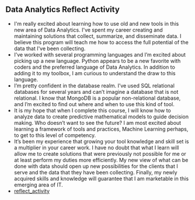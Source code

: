 ## Data Analytics Reflect Activity

- I'm really excited about learning how to use old and new tools in this new area of Data Analytics.  I've spent my career creating and maintaining solutions that collect, summarize, and disseminate data.  I believe this program will teach me how to access the full potential of the data that I've been collecting.
- I’ve worked with several programming languages and I’m excited about picking up a new language.    Python appears to be a new favorite with coders and the preferred language of Data Analytics.  In addition to adding it to my toolbox, I am curious to understand the draw to this language.
- I’m pretty confident in the database realm.  I’ve used SQL relational databases for several years and can’t imagine a database that is not relational.  I know that MongoDB is a popular non-relational database, and I’m excited to find out where and when to use this kind of tool.
- It is my hope that when I complete this course, I will know how to analyze data to create predictive mathematical models to guide decision making.   Who doesn’t want to see the future? I am most excited about learning a framework of tools and practices, Machine Learning perhaps, to get to this level of competency.
- It’s been my experience that growing your tool knowledge and skill set is a multiplier in your career work.   I have no doubt that what I learn will allow me to create solutions that were previously not possible for me or at least perform my duties more efficiently.  My new view of what can be done with data should open up new possibilities for the clients that I serve and the data that they have been collecting.  Finally, my newly acquired skills and knowledge will guarantee that I am marketable in this emerging area of IT.
- [reflect_activity](/week_00/reflect_activity.md)
